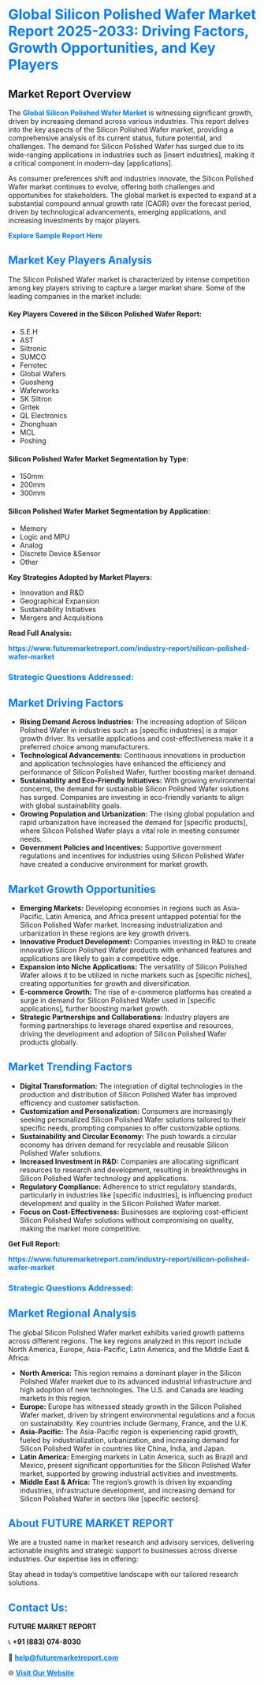 <h1 style="color: #007BFF;">Global Silicon Polished Wafer Market Report 2025-2033: Driving Factors, Growth Opportunities, and Key Players</h1>

<section id="overview">
<h2>Market Report Overview</h2>
<p>The <a href="https://www.futuremarketreport.com/industry-report/silicon-polished-wafer-market" style="color: #007BFF; text-decoration: none;"><strong>Global Silicon Polished Wafer Market</strong></a> is witnessing significant growth, driven by increasing demand across various industries. This report delves into the key aspects of the Silicon Polished Wafer market, providing a comprehensive analysis of its current status, future potential, and challenges. The demand for Silicon Polished Wafer has surged due to its wide-ranging applications in industries such as [insert industries], making it a critical component in modern-day [applications].</p>
<p>As consumer preferences shift and industries innovate, the Silicon Polished Wafer market continues to evolve, offering both challenges and opportunities for stakeholders. The global market is expected to expand at a substantial compound annual growth rate (CAGR) over the forecast period, driven by technological advancements, emerging applications, and increasing investments by major players.</p>
</section>

<section id="overview">
<p><a href="https://www.futuremarketreport.com/request-sample/reportId=81460" style="color: #007BFF; text-decoration: none;"><strong>Explore Sample Report Here</strong></a></p>
</section>

<section id="key-players">
<h2 style="color: #007BFF;">Market Key Players Analysis</h2>
<p>The Silicon Polished Wafer market is characterized by intense competition among key players striving to capture a larger market share. Some of the leading companies in the market include:</p>
<h4>Key Players Covered in the Silicon Polished Wafer Report:</h4>
<ul><li>S.E.H</li><li>AST</li><li>Siltronic</li><li>SUMCO</li><li>Ferrotec</li><li>Global Wafers</li><li>Guosheng</li><li>Waferworks</li><li>SK Siltron</li><li>Gritek</li><li>QL Electronics</li><li>Zhonghuan</li><li>MCL</li><li>Poshing</li></ul>
<h4>Silicon Polished Wafer Market Segmentation by Type:</h4>
<ul><li>150mm</li><li>200mm</li><li>300mm</li></ul>

<h4>Silicon Polished Wafer Market Segmentation by Application:</h4>
<ul><li>Memory</li><li>Logic and MPU</li><li>Analog</li><li>Discrete Device &amp;Sensor</li><li>Other</li></ul>
<p><strong>Key Strategies Adopted by Market Players:</strong></p>
<ul>
<li>Innovation and R&D</li>
<li>Geographical Expansion</li>
<li>Sustainability Initiatives</li>
<li>Mergers and Acquisitions</li>
</ul>
</section>

<section>
<p><strong>Read Full Analysis: </strong></p><a href="https://www.futuremarketreport.com/industry-report/silicon-polished-wafer-market" style="color: #007BFF; text-decoration: none;"><strong>https://www.futuremarketreport.com/industry-report/silicon-polished-wafer-market</strong></a>
<h3 style="color: #007BFF;">Strategic Questions Addressed:</h3>
</section>

<section id="driving-factors">
<h2 style="color: #007BFF;">Market Driving Factors</h2>
<ul>
<li><strong>Rising Demand Across Industries:</strong> The increasing adoption of Silicon Polished Wafer in industries such as [specific industries] is a major growth driver. Its versatile applications and cost-effectiveness make it a preferred choice among manufacturers.</li>
<li><strong>Technological Advancements:</strong> Continuous innovations in production and application technologies have enhanced the efficiency and performance of Silicon Polished Wafer, further boosting market demand.</li>
<li><strong>Sustainability and Eco-Friendly Initiatives:</strong> With growing environmental concerns, the demand for sustainable Silicon Polished Wafer solutions has surged. Companies are investing in eco-friendly variants to align with global sustainability goals.</li>
<li><strong>Growing Population and Urbanization:</strong> The rising global population and rapid urbanization have increased the demand for [specific products], where Silicon Polished Wafer plays a vital role in meeting consumer needs.</li>
<li><strong>Government Policies and Incentives:</strong> Supportive government regulations and incentives for industries using Silicon Polished Wafer have created a conducive environment for market growth.</li>
</ul>
</section>

<section id="growth-opportunities">
<h2 style="color: #007BFF;">Market Growth Opportunities</h2>
<ul>
<li><strong>Emerging Markets:</strong> Developing economies in regions such as Asia-Pacific, Latin America, and Africa present untapped potential for the Silicon Polished Wafer market. Increasing industrialization and urbanization in these regions are key growth drivers.</li>
<li><strong>Innovative Product Development:</strong> Companies investing in R&D to create innovative Silicon Polished Wafer products with enhanced features and applications are likely to gain a competitive edge.</li>
<li><strong>Expansion into Niche Applications:</strong> The versatility of Silicon Polished Wafer allows it to be utilized in niche markets such as [specific niches], creating opportunities for growth and diversification.</li>
<li><strong>E-commerce Growth:</strong> The rise of e-commerce platforms has created a surge in demand for Silicon Polished Wafer used in [specific applications], further boosting market growth.</li>
<li><strong>Strategic Partnerships and Collaborations:</strong> Industry players are forming partnerships to leverage shared expertise and resources, driving the development and adoption of Silicon Polished Wafer products globally.</li>
</ul>
</section>

<section id="trending-factors">
<h2 style="color: #007BFF;">Market Trending Factors</h2>
<ul>
<li><strong>Digital Transformation:</strong> The integration of digital technologies in the production and distribution of Silicon Polished Wafer has improved efficiency and customer satisfaction.</li>
<li><strong>Customization and Personalization:</strong> Consumers are increasingly seeking personalized Silicon Polished Wafer solutions tailored to their specific needs, prompting companies to offer customizable options.</li>
<li><strong>Sustainability and Circular Economy:</strong> The push towards a circular economy has driven demand for recyclable and reusable Silicon Polished Wafer solutions.</li>
<li><strong>Increased Investment in R&D:</strong> Companies are allocating significant resources to research and development, resulting in breakthroughs in Silicon Polished Wafer technology and applications.</li>
<li><strong>Regulatory Compliance:</strong> Adherence to strict regulatory standards, particularly in industries like [specific industries], is influencing product development and quality in the Silicon Polished Wafer market.</li>
<li><strong>Focus on Cost-Effectiveness:</strong> Businesses are exploring cost-efficient Silicon Polished Wafer solutions without compromising on quality, making the market more competitive.</li>
</ul>
</section>

<section>
<p><strong>Get Full Report: </strong></p><a href="https://www.futuremarketreport.com/industry-report/silicon-polished-wafer-market" style="color: #007BFF; text-decoration: none;"><strong>https://www.futuremarketreport.com/industry-report/silicon-polished-wafer-market</strong></a>
<h3 style="color: #007BFF;">Strategic Questions Addressed:</h3>
</section>


<section id="regional-analysis">
<h2 style="color: #007BFF;">Market Regional Analysis</h2>
<p>The global Silicon Polished Wafer market exhibits varied growth patterns across different regions. The key regions analyzed in this report include North America, Europe, Asia-Pacific, Latin America, and the Middle East & Africa:</p>
<ul>
<li><strong>North America:</strong> This region remains a dominant player in the Silicon Polished Wafer market due to its advanced industrial infrastructure and high adoption of new technologies. The U.S. and Canada are leading markets in this region.</li>
<li><strong>Europe:</strong> Europe has witnessed steady growth in the Silicon Polished Wafer market, driven by stringent environmental regulations and a focus on sustainability. Key countries include Germany, France, and the U.K.</li>
<li><strong>Asia-Pacific:</strong> The Asia-Pacific region is experiencing rapid growth, fueled by industrialization, urbanization, and increasing demand for Silicon Polished Wafer in countries like China, India, and Japan.</li>
<li><strong>Latin America:</strong> Emerging markets in Latin America, such as Brazil and Mexico, present significant opportunities for the Silicon Polished Wafer market, supported by growing industrial activities and investments.</li>
<li><strong>Middle East & Africa:</strong> The region’s growth is driven by expanding industries, infrastructure development, and increasing demand for Silicon Polished Wafer in sectors like [specific sectors].</li>
</ul>
</section>

<footer>
<h2 style="color: #007BFF;">About FUTURE MARKET REPORT</h2>
<p>We are a trusted name in market research and advisory services, delivering actionable insights and strategic support to businesses across diverse industries. Our expertise lies in offering:</p>

<p>Stay ahead in today’s competitive landscape with our tailored research solutions.</p>

<h2 style="color: #007BFF;">Contact Us:</h2>
<p><strong>FUTURE MARKET REPORT</strong></p>
<p>📞 <strong>+91 (883) 074-8030</strong></p>
<p>📧 <strong><a href="mailto:help@futuremarketreport.com" style="color: #007BFF;">help@futuremarketreport.com</a></strong></p>
<p>🌐 <strong><a href="https://www.futuremarketreport.com/" style="color: #007BFF;">Visit Our Website</a></strong></p>
</footer>